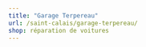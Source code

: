 ```yaml
---
title: "Garage Terpereau"
url: /saint-calais/garage-terpereau/
shop: réparation de voitures
---
```

